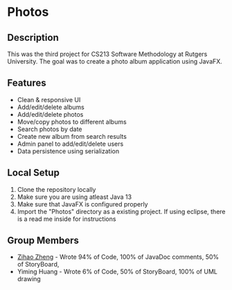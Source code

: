 # Photos


## Description
This was the third project for CS213 Software Methodology at Rutgers University. The goal was to create a photo album application using JavaFX.

## Features
* Clean & responsive UI
* Add/edit/delete albums
* Add/edit/delete photos
* Move/copy photos to different albums
* Search photos by date
* Create new album from search results 
* Admin panel to add/edit/delete users
* Data persistence using serialization

## Local Setup
1. Clone the repository locally
2. Make sure you are using atleast Java 13
3. Make sure that JavaFX is configured properly
4. Import the "Photos" directory as a existing project. If using eclipse, there is a read me inside for instructions

## Group Members

- [Zihao Zheng](https://github.com/zhengzihao2002) - Wrote 94% of Code, 100% of JavaDoc comments, 50% of StoryBoard, 
- Yiming Huang - Wrote 6% of Code, 50% of StoryBoard, 100% of UML drawing
